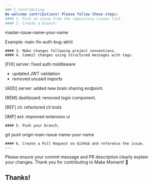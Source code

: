 ```yaml
---
### 🤝 Contributing
We welcome contributions! Please follow these steps:
#### 1. Pick an issue from the repository issues list.
#### 2. Create a branch:
```
master-issue-name-your-name

Example:
main-fix-auth-bug-akhil
```
#### 3. Make changes following project conventions.
#### 4. Commit changes using structured messages with tags.
```
[FIX] server: fixed auth middleware
- updated JWT validation
- removed unused imports

[ADD] server: added new brain sharing endpoint.

[REM] dashboard: removed login component.

[REF] cli: refactored cli tools

[IMP] ext: improved extension ui
```
#### 5. Push your branch.
```
git push origin main-issue-name-your-name
```
#### 6. Create a Pull Request on GitHub and reference the issue.
---
```

Please ensure your commit message and PR description clearly explain your changes.
Thank you for contributing to Make Moment! 🎉
## Thanks!